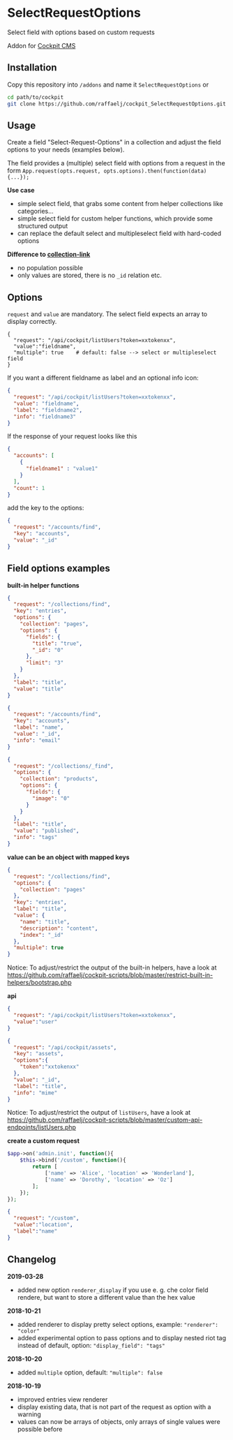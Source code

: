 # SelectRequestOptions

Select field with options based on custom requests

Addon for [Cockpit CMS](https://github.com/agentejo/cockpit)

## Installation

Copy this repository into `/addons` and name it `SelectRequestOptions` or

```bash
cd path/to/cockpit
git clone https://github.com/raffaelj/cockpit_SelectRequestOptions.git addons/SelectRequestOptions
```

## Usage

Create a field "Select-Request-Options" in a collection and adjust the field options to your needs (examples below).

The field provides a (multiple) select field with options from a request in the form
`App.request(opts.request, opts.options).then(function(data){...});`

**Use case**

* simple select field, that grabs some content from helper collections like categories...
* simple select field for custom helper functions, which provide some structured output
* can replace the default select and multipleselect field with hard-coded options

**Difference to [collection-link](https://getcockpit.com/documentation/reference/fieldtypes)**

* no population possible
* only values are stored, there is no `_id` relation etc.

## Options

`request` and `value` are mandatory.
The select field expects an array to display correctly.

```
{
  "request": "/api/cockpit/listUsers?token=xxtokenxx",
  "value":"fieldname",
  "multiple": true    # default: false --> select or multipleselect field
}
```

If you want a different fieldname as label and an optional info icon:

```json
{
  "request": "/api/cockpit/listUsers?token=xxtokenxx",
  "value": "fieldname",
  "label": "fieldname2",
  "info": "fieldname3"
}
```

If the response of your request looks like this

```json
{
  "accounts": [
    {
      "fieldname1" : "value1"
    }
  ],
  "count": 1
}
```

add the key to the options:

```json
{
  "request": "/accounts/find",
  "key": "accounts",
  "value": "_id"
}
```

## Field options examples

**built-in helper functions**

```json
{
  "request": "/collections/find",
  "key": "entries",
  "options": {
    "collection": "pages",
    "options": {
      "fields": {
        "title": "true",
        "_id": "0"
      },
      "limit": "3"
    }
  },
  "label": "title",
  "value": "title"
}
```

```json
{
  "request": "/accounts/find",
  "key": "accounts",
  "label": "name",
  "value": "_id",
  "info": "email"
}
```

```json
{
  "request": "/collections/_find",
  "options": {
    "collection": "products",
    "options": {
      "fields": {
        "image": "0"
      }
    }
  },
  "label": "title",
  "value": "published",
  "info": "tags"
}
```

**value can be an object with mapped keys**

```json
{
  "request": "/collections/find",
  "options": {
    "collection": "pages"
  },
  "key": "entries",
  "label": "title",
  "value": {
    "name": "title",
    "description": "content",
    "index": "_id"
  },
  "multiple": true
}
```

Notice: To adjust/restrict the output of the built-in helpers, have a look at
https://github.com/raffaelj/cockpit-scripts/blob/master/restrict-built-in-helpers/bootstrap.php

**api**

```json
{
  "request": "/api/cockpit/listUsers?token=xxtokenxx",
  "value":"user"
}
```

```json
{
  "request": "/api/cockpit/assets",
  "key": "assets",
  "options":{
    "token":"xxtokenxx"
  },
  "value": "_id",
  "label": "title",
  "info": "mime"
}
```

Notice: To adjust/restrict the output of `listUsers`, have a look at
https://github.com/raffaelj/cockpit-scripts/blob/master/custom-api-endpoints/listUsers.php

**create a custom request**

```php
$app->on('admin.init', function(){
    $this->bind('/custom', function(){
        return [
            ['name' => 'Alice', 'location' => 'Wonderland'],
            ['name' => 'Dorothy', 'location' => 'Oz']
        ];
    });
});
```

```json
{
  "request": "/custom",
  "value":"location",
  "label":"name"
}
```

## Changelog

**2019-03-28**

* added new option `renderer_display` if you use e. g. che color field rendere, but want to store a different value than the hex value

**2018-10-21**

* added renderer to display pretty select options, example: `"renderer": "color"`
* added experimental option to pass options and to display nested riot tag instead of default, option: `"display_field": "tags"`

**2018-10-20**

* added `multiple` option, default: `"multiple": false`

**2018-10-19**

* improved entries view renderer
* display existing data, that is not part of the request as option with a warning
* values can now be arrays of objects, only arrays of single values were possible before